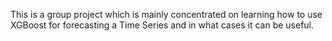 This is a group project which is mainly concentrated on learning how to use XGBoost for forecasting a Time Series and in what cases it can be useful. 
